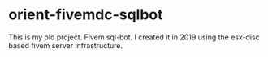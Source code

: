 # orient-fivemdc-sqlbot
This is my old project. Fivem sql-bot. I created it in 2019 using the esx-disc based fivem server infrastructure.
